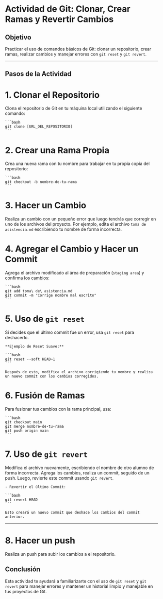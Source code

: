 

# Actividad de Git: Clonar, Crear Ramas y Revertir Cambios

## Objetivo
Practicar el uso de comandos básicos de Git: clonar un repositorio, crear ramas, realizar cambios y manejar errores con `git reset` y `git revert`.

---

## Pasos de la Actividad

# 1. Clonar el Repositorio
Clona el repositorio de Git en tu máquina local utilizando el siguiente comando:

    ```bash
    git clone [URL_DEL_REPOSITORIO]
    ```

# 2. Crear una Rama Propia
Crea una nueva rama con tu nombre para trabajar en tu propia copia del repositorio:

    ```bash
    git checkout -b nombre-de-tu-rama
    ```

# 3. Hacer un Cambio  
Realiza un cambio con un pequeño error que luego tendrás que corregir en uno de los archivos del proyecto. Por ejemplo, edita el archivo `toma de asistencia.md` escribiendo tu nombre de forma incorrecta.

# 4. Agregar el Cambio y Hacer un Commit  
Agrega el archivo modificado al área de preparación (`staging area`) y confirma los cambios:

    ```bash
    git add toma\ de\ asistencia.md
    git commit -m "Corrige nombre mal escrito"
    ```

# 5. Uso de `git reset`  
Si decides que el último commit fue un error, usa `git reset` para deshacerlo.

    **Ejemplo de Reset Suave:**

    ```bash
    git reset --soft HEAD~1
    ```

    Después de esto, modifica el archivo corrigiendo tu nombre y realiza un nuevo commit con los cambios corregidos.

# 6. Fusión de Ramas 
Para fusionar tus cambios con la rama principal, usa:

    ```bash
    git checkout main
    git merge nombre-de-tu-rama
    git push origin main
    ```

# 7. Uso de `git revert`  
Modifica el archivo nuevamente, escribiendo el nombre de otro alumno de forma incorrecta. Agrega los cambios, realiza un commit, seguido de un push. Luego, revierte este commit usando `git revert`.

    - Revertir el último Commit:

    ```bash
    git revert HEAD
    ```

    Esto creará un nuevo commit que deshace los cambios del commit anterior.

---

# 8. Hacer un push
Realiza un push para subir los cambios a el repositorio.

## Conclusión  
Esta actividad te ayudará a familiarizarte con el uso de `git reset` y `git revert` para manejar errores y mantener un historial limpio y manejable en tus proyectos de Git.
